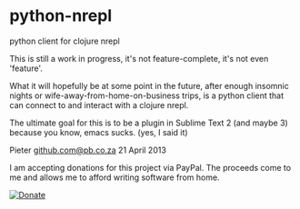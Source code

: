 python-nrepl
============

python client for clojure nrepl

This is still a work in progress, it's not feature-complete, it's not even 'feature'.

What it will hopefully be at some point in the future, after enough insomnic nights or
wife-away-from-home-on-business trips, is a python client that can connect to and 
interact with a clojure nrepl.

The ultimate goal for this is to be a plugin in Sublime Text 2 (and maybe 3) because you
know, emacs sucks. (yes, I said it)

Pieter
github.com@pb.co.za
21 April 2013

I am accepting donations for this project via PayPal. The proceeds come to me and allows me to 
afford writing software from home. 

[![Donate](https://www.paypalobjects.com/en_US/i/btn/btn_donateCC_LG.gif)](https://www.paypal.com/cgi-bin/webscr?cmd=_donations&business=paypal%2ecom%40pb%2eco%2eza&lc=ZA&item_name=Pieter%20Breed&currency_code=USD&bn=PP%2dDonationsBF%3abtn_donateCC_LG%2egif%3aNonHosted)
